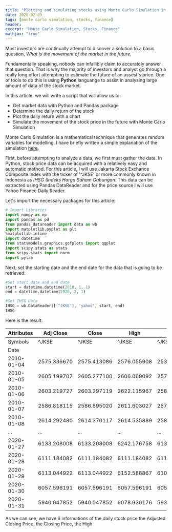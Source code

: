 ```yaml
---
title: "Plotting and simulating stocks using Monte Carlo Simulation in Python"
date: 2020-02-09
tags: [monte carlo simulation, stocks, finance]
header:
excerpt: "Monte Carlo Simulation, Stocks, Finance"
mathjax: "true"
---
```


Most investors are continually attempt to discover a solution to a basic question, _What is the movement of the market in the future_.

Fundamentally speaking, nobody can infallibly claim to accurately answer that question. That is why the majority of investors and analyst go through a really long effort attempting to estimate the future of an assest's price. One of tools to do this is using **Python** languange to assist in analyzing large amount of data of the stock market.

In this article, we will write a script that will allow us to:

 - Get market data with Python and Pandas package
 - Determine the daily return of the stock
 - Plot the daily return with a chart
 - Simulate the movement of the stock price in the future with Monte Carlo Simulation
 
Monte Carlo Simulation is a mathematical technique that generates random variables for modelling. I have briefly written a simple explanation of the simulation [here](https://creixotradeos.github.io/Random-walk-monte-carlo-python/).

First, before attempting to analyze a data, we first must gather the data. In Python, stock price data can be acquired with a relatively easy and automatic method.  For this article, I will use Jakarta Stock Exchance Composite Index with the ticker of '^JKSE' or more commonly known in Indonesia as _IHSG (Indeks Harga Saham Gabungan_. This data can be extracted using Pandas DataReader and for the price source I will use Yahoo Finance Daily Reader.

Let's import the necessary packages for this article:
```python
# Import Libraries
import numpy as np
import pandas as pd
from pandas_datareader import data as wb
import matplotlib.pyplot as plt
%matplotlib inline
import datetime
from statsmodels.graphics.gofplots import qqplot
import scipy.stats as stats
from scipy.stats import norm
import pylab
```

Next, set the starting date and the end date for the data that is going to be retrieved:
```python
#Set start date and end date
start = datetime.datetime(2010, 1, 1)
end = datetime.datetime(2020, 2, 1)
```
```python
#Get IHSG Data
IHSG = wb.DataReader(['^JKSE'], 'yahoo', start, end)
IHSG
```

Here is the result:

| Attributes | Adj Close   | Close       | High        | Low         | Open        | Volume     |
|------------|-------------|-------------|-------------|-------------|-------------|------------|
| Symbols    | ^JKSE       | ^JKSE       | ^JKSE       | ^JKSE       | ^JKSE       | ^JKSE      |
| Date       |             |             |             |             |             |            |
| 2010-01-04 | 2575.336670 | 2575.413086 | 2576.055908 | 2532.895996 | 2533.947998 | 18339300.0 |
| 2010-01-05 | 2605.199707 | 2605.277100 | 2606.069092 | 2575.616943 | 2575.616943 | 57043800.0 |
| 2010-01-06 | 2603.219727 | 2603.297119 | 2622.115967 | 2587.709961 | 2605.480957 | 51569100.0 |
| 2010-01-07 | 2586.818115 | 2586.895020 | 2611.603027 | 2570.272949 | 2603.500977 | 45510800.0 |
| 2010-01-08 | 2614.292480 | 2614.370117 | 2614.535889 | 2583.846924 | 2586.792969 | 73723500.0 |
| ...        | ...         | ...         | ...         | ...         | ...         | ...        |
| 2020-01-27 | 6133.208008 | 6133.208008 | 6242.176758 | 6130.928223 | 6240.817871 | 43723000.0 |
| 2020-01-28 | 6111.184082 | 6111.184082 | 6111.184082 | 6111.184082 | 6111.184082 | 0.0        |
| 2020-01-29 | 6113.044922 | 6113.044922 | 6152.588867 | 6102.795898 | 6123.095215 | 34605300.0 |
| 2020-01-30 | 6057.596191 | 6057.596191 | 6057.596191 | 6057.596191 | 6057.596191 | 0.0        |
| 2020-01-31 | 5940.047852 | 5940.047852 | 6078.930176 | 5937.021973 | 6076.458984 | 41508700.0 |

As we can see, we have 6 informations of the daily stock price the Adjusted Closing Price, the Closing Price, the High

<!--stackedit_data:
eyJoaXN0b3J5IjpbLTM1MDg1MzI2M119
-->